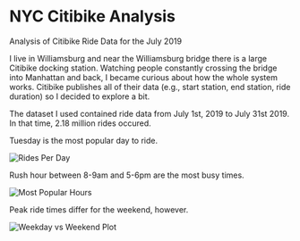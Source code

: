 # NYC Citibike Analysis

Analysis of Citibike Ride Data for the July 2019

I live in Williamsburg and near the Williamsburg bridge there is a large Citibike docking station. Watching people constantly crossing the bridge into Manhattan and back, I became curious about how the whole system works. Citibike publishes all of their data (e.g., start station, end station, ride duration) so I decided to explore a bit.

The dataset I used contained ride data from July 1st, 2019 to July 31st 2019. In that time, 2.18 million rides occured. 

Tuesday is the most popular day to ride. 

![Rides Per Day](https://user-images.githubusercontent.com/33380363/69206548-fa9efc80-0b1a-11ea-82fb-6a61c970b291.jpeg)

Rush hour between 8-9am and 5-6pm are the most busy times.

![Most Popular Hours](https://user-images.githubusercontent.com/33380363/69207603-620a7b80-0b1e-11ea-9091-0538c4b6fbe7.jpeg)

Peak ride times differ for the weekend, however.

![Weekday vs Weekend Plot](https://user-images.githubusercontent.com/33380363/69303645-c3e4e700-0beb-11ea-941f-3ec400dd160a.jpeg)

